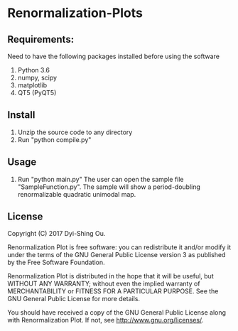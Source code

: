 # Renormalization-Plots

## Requirements:
Need to have the following packages installed before using the software
1. Python 3.6
2. numpy, scipy
2. matplotlib
3. QT5 (PyQT5)

## Install
1. Unzip the source code to any directory
2. Run "python compile.py"

## Usage
1. Run "python main.py"
The user can open the sample file "SampleFunction.py". 
The sample will show a period-doubling renormalizable quadratic unimodal map.

## License
Copyright (C) 2017 Dyi-Shing Ou.

Renormalization Plot is free software: you can redistribute it and/or modify
it under the terms of the GNU General Public License version 3 as published by
the Free Software Foundation.

Renormalization Plot is distributed in the hope that it will be useful,
but WITHOUT ANY WARRANTY; without even the implied warranty of
MERCHANTABILITY or FITNESS FOR A PARTICULAR PURPOSE.  See the
GNU General Public License for more details.

You should have received a copy of the GNU General Public License
along with Renormalization Plot.  If not, see <http://www.gnu.org/licenses/>.